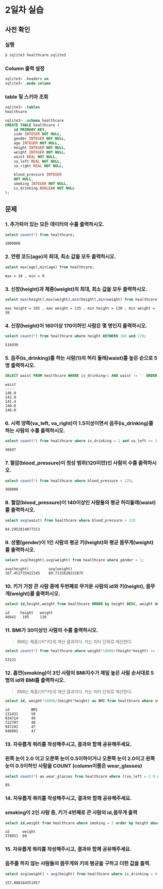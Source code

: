 # 2일차 실습

## 사전 확인

### 실행

```bash
$ sqlite3 healthcare.sqlite3 
```

### Column 출력 설정

```sql
sqlite3> .headers on 
sqlite3> .mode column
```

### table 및 스키마 조회

```sql
sqlite3> .tables
healthcare

sqlite3> .schema healthcare
CREATE TABLE healthcare (
    id PRIMARY KEY,        
    sido INTEGER NOT NULL, 
    gender INTEGER NOT NULL,
    age INTEGER NOT NULL,  
    height INTEGER NOT NULL,
    weight INTEGER NOT NULL,
    waist REAL NOT NULL,   
    va_left REAL NOT NULL, 
    va_right REAL NOT NULL,

    blood_pressure INTEGER 
    NOT NULL,
    smoking INTEGER NOT NULL,
    is_drinking BOOLEAN NOT NULL
);
```

## 문제

### 1. 추가되어 있는 모든 데이터의 수를 출력하시오.

```sql
select count(*) from healthcare;
```

```
1000000
```

### 2. 연령 코드(age)의 최대, 최소 값을 모두 출력하시오. 

```sql
select max(age),min(age) from healthcare;
```

```
max = 18 , min = 9
```

### 3. 신장(height)과 체중(weight)의 최대, 최소 값을 모두 출력하시오.

```sql
select max(height),max(weight),min(height),min(weight) from healthcare;
```

```
max height = 195 , max weight = 135 , min height = 130 , min weight = 30
```

### 4. 신장(height)이 160이상 170이하인 사람은 몇 명인지 출력하시오.

```sql
select count(*) from healthcare where height BETWEEN 160 and 170;
```

```
516930
```

### 5. 음주(is_drinking)를 하는 사람(1)의 허리 둘레(waist)를 높은 순으로 5명 출력하시오. 

```sql
SELECT waist FROM healthcare WHERE is_drinking=1 AND waist != '' ORDER BY waist DESC LIMIT 5;
```

```
waist
-----
146.0
142.0
141.4
140.0
140.0
```

### 6. 시력 양쪽(va_left, va_right)이 1.5이상이면서 음주(is_drinking)를 하는 사람의 수를 출력하시오.

```sql
select count(*) from healthcare where is_drinking = 1 and va_left >= 1.5 and va_right >= 1.5;
```

```
36697
```

### 7. 혈압(blood_pressure)이 정상 범위(120미만)인 사람의 수를 출력하시오.

```sql
select count(*) from healthcare where blood_pressure < 120;
```

```
360808
```

### 8. 혈압(blood_pressure)이 140이상인 사람들의 평균 허리둘레(waist)를 출력하시오.

```sql
select avg(waist) from healthcare where blood_pressure > 120
```

```
84.2952814077313
```

### 9. 성별(gender)이 1인 사람의 평균 키(height)와 평균 몸무게(weight)를 출력하시오.

```sql
select avg(height),avg(weight) from healthcare where gender = 1;
```

```
avg(height)		    avg(weight)
167.452735422145	69.7131620222875
```

### 10. 키가 가장 큰 사람 중에 두번째로 무거운 사람의 id와 키(height), 몸무게(weight)를 출력하시오.

```sql
select id,height,weight from healthcare ORDER by height DESC, weight desc limit 1 offset 1; 
```

```
id	   height   weight
46642	195		110
```

### 11. BMI가 30이상인 사람의 수를 출력하시오. 

> BMI는 체중/(키*키)의 계산 결과이다. 
> 키는 미터 단위로 계산한다.

```sql
select count(*) from healthcare where weight*10000/(height*height) >= 30;
```

```
53121
```

### 12. 흡연(smoking)이 3인 사람의 BMI지수가 제일 높은 사람 순서대로 5명의 id와 BMI를 출력하시오.

> BMI는 체중/(키*키)의 계산 결과이다. 
> 키는 미터 단위로 계산한다.

```sql
select id, weight*10000/(height*height) as BMI from healthcare where smoking = 3 order by weight*10000/(height*height) DESC limit 5;
```

```
id		    BMI
231431		50
934714		49
722707		48
947281		47
948801		47
```

### 13. 자유롭게 쿼리를 작성해주시고, 결과와 함께 공유해주세요.

### 왼쪽 눈이 2.0 이고 오른쪽 눈이 0.5이하이거나 오른쪽 눈이 2.0이고 왼쪽눈이 0.5이하인 사람을 COUNT  (column이름은 wear_glasses)

```sql
select count(*) as wear_glasses from healthcare where ((va_left = 2.0 and va_right <= 0.5) or (va_right = 2.0 and va_left <= 0.5));
```

```
89
```

### 14. 자유롭게 쿼리를 작성해주시고, 결과와 함께 공유해주세요.

### smoking이 2인 사람 중, 키가 4번째로 큰 사람의 id,몸무게 출력

```sql
select id,weight from healthcare where smoking = 2 order by height desc limit 1 offset 3;
```

```
id	    weight
378051	80
```

### 15. 자유롭게 쿼리를 작성해주시고, 결과와 함께 공유해주세요.

### 음주를 하지 않는 사람들의 몸무게와 키의 평균을 구하고 더한 값을 출력.

```sql
select avg(weight) + avg(height) from healthcare where is_drinking = 0;
```

```
157.088184351957
```